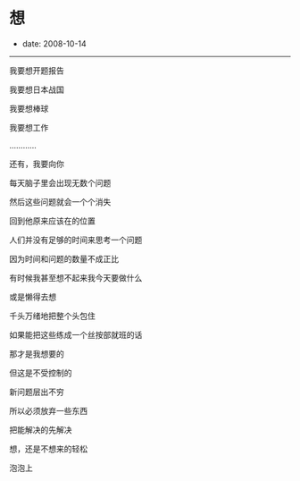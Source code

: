 # 想

- date: 2008-10-14

--------------------------


我要想开题报告

我要想日本战国

我要想棒球

我要想工作

…………

还有，我要向你



每天脑子里会出现无数个问题

然后这些问题就会一个个消失

回到他原来应该在的位置

人们并没有足够的时间来思考一个问题

因为时间和问题的数量不成正比





有时候我甚至想不起来我今天要做什么

或是懒得去想

千头万绪地把整个头包住

如果能把这些练成一个丝按部就班的话

那才是我想要的



但这是不受控制的

新问题层出不穷

所以必须放弃一些东西

把能解决的先解决



想，还是不想来的轻松





泡泡上
